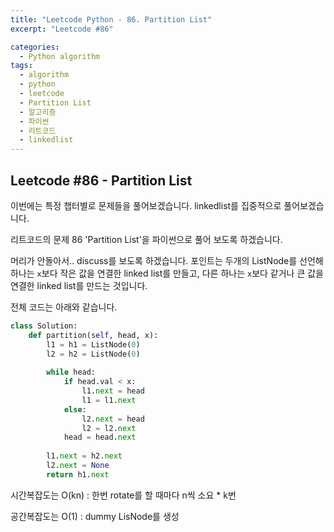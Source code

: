 ```yaml
---
title: "Leetcode Python - 86. Partition List"
excerpt: "Leetcode #86"

categories:
  - Python algorithm
tags:
  - algorithm
  - python
  - leetcode
  - Partition List
  - 알고리즘
  - 파이썬
  - 리트코드
  - linkedlist
---
```


## Leetcode #86 - Partition List

이번에는 특정 챕터별로 문제들을 풀어보겠습니다.
linkedlist를 집중적으로 풀어보겠습니다.

리트코드의 문제 86 'Partition List'을 파이썬으로 풀어 보도록 하겠습니다. 

머리가 안돌아서.. discuss를 보도록 하겠습니다.
포인트는 두개의 ListNode를 선언해
하나는 ```x```보다 작은 값을 연결한 linked list를 만들고,
다른 하나는 ```x```보다 같거나 큰 값을 연결한 linked list를 만드는 것입니다.

전체 코드는 아래와 같습니다.
```python
class Solution:
    def partition(self, head, x):
        l1 = h1 = ListNode(0)
        l2 = h2 = ListNode(0)
        
        while head:
            if head.val < x:
                l1.next = head
                l1 = l1.next
            else:
                l2.next = head
                l2 = l2.next
            head = head.next
        
        l1.next = h2.next
        l2.next = None
        return h1.next
```

시간복잡도는 O(kn) : 한번 rotate를 할 때마다 n씩 소요 * k번

공간복잡도는 O(1) : dummy LisNode를 생성

